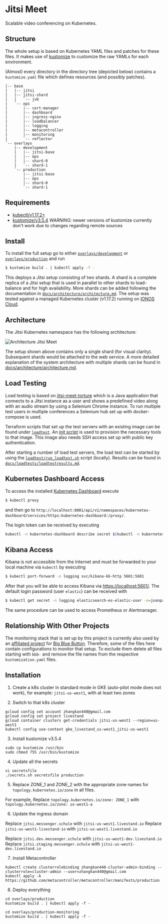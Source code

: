 # Jitsi Meet

Scalable video conferencing on Kubernetes.

## Structure

The whole setup is based on Kubernetes YAML files and patches for these files.
It makes use of [kustomize](https://github.com/kubernetes-sigs/kustomize) to customize the raw YAMLs for each environment.

(Almost) every directory in the directory tree (depicted below) contains a `kustomize.yaml` file which defines resources (and possibly patches).

```
|-- base
|   |-- jitsi
|   |-- jitsi-shard
|   |   `-- jvb
|   `-- ops
|       |-- cert-manager
|       |-- dashboard
|       |-- ingress-nginx
|       |-- loadbalancer
|       |-- logging
|       |-- metacontroller
|       |-- monitoring
|       `-- reflector
`-- overlays
    |-- development
    |   |-- jitsi-base
    |   |-- ops
    |   |-- shard-0
    |   `-- shard-1
    `-- production
        |-- jitsi-base
        |-- ops
        |-- shard-0
        `-- shard-1
```

## Requirements

- [kubectl/v1.17.2+](https://kubernetes.io/docs/tasks/tools/install-kubectl/)
- [kustomize/v3.5.4](https://github.com/kubernetes-sigs/kustomize/releases/tag/kustomize%2Fv3.5.4)
  _WARNING_: newer versions of kustomize currently don't work due to changes regarding remote sources

## Install

To install the full setup go to either [`overlays/development`](overlays/development) or
[`overlays/production`](overlays/production) and run

```bash
$ kustomize build . | kubectl apply -f -
```
This deploys a Jitsi setup consisting of two shards. A shard is a complete replica of a Jitsi setup that is used in
parallel to other shards to load-balance and for high availability. More shards can be added following the documentation
in [`docs/architecture/architecture.md`](docs/architecture/architecture.md). The setup was tested against a managed
Kubernetes cluster (v1.17.2) running on [IONOS Cloud](https://dcd.ionos.com/).

## Architecture

The Jitsi Kubernetes namespace has the following architecture:

![Architecture Jitsi Meet](docs/architecture/build/jitsi_meet_one_shard.png)

The setup shown above contains only a single shard (for visual clarity). Subsequent shards would be attached to the web
service. A more detailed explanation of the system architecture with multiple shards can be found in [docs/architecture/architecture.md](docs/architecture/architecture.md).

## Load Testing

Load testing is based on [jitsi-meet-torture](https://github.com/jitsi/jitsi-meet-torture) which is a Java application
that connects to a Jitsi instance as a user and shows a predefined video along with an audio stream by using a Selenium
Chrome instance. To run multiple test users in multiple conferences a Selenium hub set up with docker-compose is used.

Terraform scripts that set up the test servers with an existing image can be found under [`loadtest`](loadtest).
An [init script](loadtest/init.sh) is used to provision the necessary tools to that image. This image also needs SSH
access set up with public key authentication.

After starting a number of load test servers, the load test can be started by using the [`loadtest/run_loadtest.sh`](loadtest/run_loadtest.sh)
script (locally). Results can be found in [`docs/loadtests/loadtestresults.md`](docs/loadtests/loadtestresults.md).

## Kubernetes Dashboard Access

To access the installed [Kubernetes Dashboard](https://github.com/kubernetes/dashboard) execute
```bash
$ kubectl proxy
```
and then go to `http://localhost:8001/api/v1/namespaces/kubernetes-dashboard/services/https:kubernetes-dashboard:/proxy/`.

The login token can be received by executing
```bash
kubectl -n kubernetes-dashboard describe secret $(kubectl -n kubernetes-dashboard get secret | grep admin-user | awk '{print $1}')
```

## Kibana Access

Kibana is not accessible from the Internet and must be forwarded to your local machine via `kubectl` by executing
```bash
$ kubectl port-forward -n logging svc/kibana-kb-http 5601:5601
```
After that you will be able to access Kibana via [https://localhost:5601/](https://localhost:5601/).
The default login password (user `elastic`) can be received with
```bash
$ kubectl get secret -n logging elasticsearch-es-elastic-user -o=jsonpath='{.data.elastic}' | base64 --decode; echo
```

The same procedure can be used to access Prometheus or Alertmanager.

## Relationship With Other Projects

The monitoring stack that is set up by this project is currently also used by an [affiliated project](https://github.com/schul-cloud/bbb-deployment)
for [Big Blue Button](https://bigbluebutton.org/). Therefore, some of the files here contain configurations to monitor
that setup. To exclude them delete all files starting with `bbb-` and remove the file names from the respective
`kustomization.yaml` files.


## Installation

1. Create a k8s cluster in standard mode in GKE (auto-pilot mode does not work), for example: `jitsi-us-west1`, with at least two zones

2. Switch to that k8s cluster
```
gcloud config set account zhangkan440@gmail.com
gcloud config set project livestand
gcloud container clusters get-credentials jitsi-us-west1 --region=us-west1
kubectl config use-context gke_livestand_us-west1_jitsi-us-west1
```

3. Install kustomize v3.5.4
```
sudo cp kustomize /usr/bin
sudo chmod 755 /usr/bin/kustomize
```

4. Update all the secrets
```
vi secretsfile
./secrets.sh secretsfile production
```

5. Replace ZONE_1 and ZONE_2 with the appropriate zone names for `topology.kubernetes.io/zone` in all files.

For example, Replace `topology.kubernetes.io/zone: ZONE_1` with `topology.kubernetes.io/zone: us-west1-a`


6. Update the ingress domain

Replace `jitsi.messenger.schule` with `jitsi-us-west1.livestand.io`
Replace `jitsi-us-west1-livestand-io` with `jitsi-us-west1.livestand.io`

Replace `jitsi.dev.messenger.schule` with `jitsi-us-west1-dev.livestand.io`
Replace `jitsi.staging.messenger.schule` with `jitsi-us-west1-dev.livestand.io`

7. Install Metacontroller
```
kubectl create clusterrolebinding zhangkan440-cluster-admin-binding --clusterrole=cluster-admin --user=zhangkan440@gmail.com
kubectl apply -k https://github.com/metacontroller/metacontroller/manifests/production
```

8. Deploy everything
```
cd overlays/production
kustomize build . | kubectl apply -f -

cd overlays/production-monitoring
kustomize build . | kubectl apply -f -
```